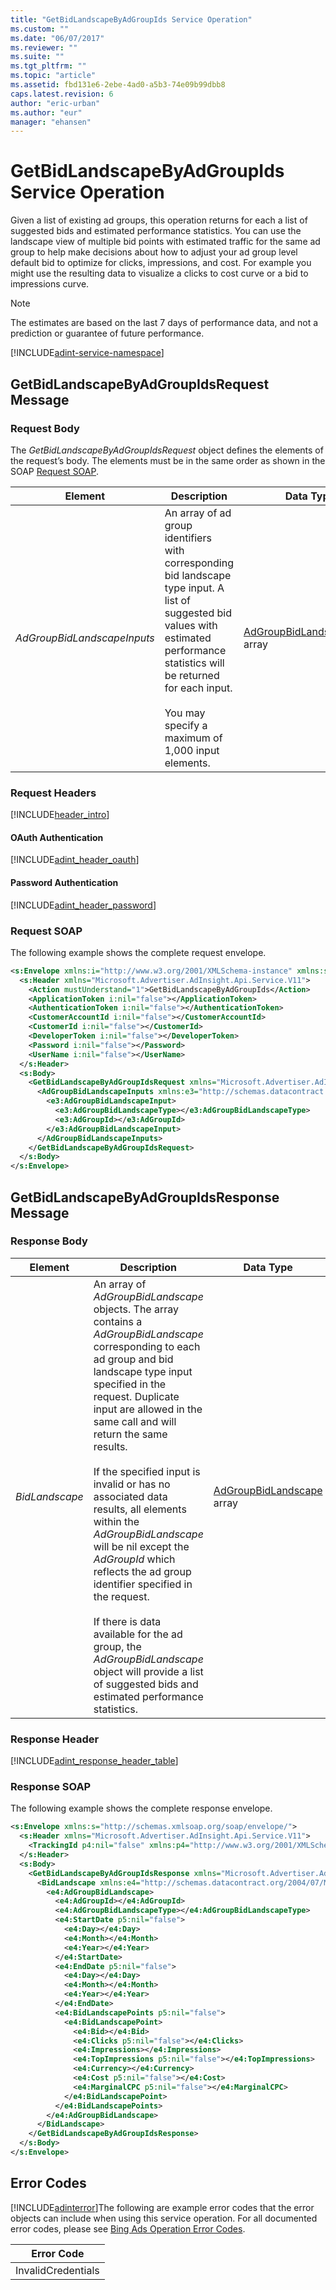 ```yaml
---
title: "GetBidLandscapeByAdGroupIds Service Operation"
ms.custom: ""
ms.date: "06/07/2017"
ms.reviewer: ""
ms.suite: ""
ms.tgt_pltfrm: ""
ms.topic: "article"
ms.assetid: fbd131e6-2ebe-4ad0-a5b3-74e09b99dbb8
caps.latest.revision: 6
author: "eric-urban"
ms.author: "eur"
manager: "ehansen"
---
```

# GetBidLandscapeByAdGroupIds Service Operation
Given a list of existing ad groups, this operation returns for each a list of suggested bids and estimated performance statistics. You can use the landscape view of multiple bid points with estimated traffic for the same ad group to help make decisions about how to adjust your ad group level default bid to optimize for clicks, impressions, and cost. For example you might use the resulting data to visualize a clicks to cost curve or a bid to impressions curve.

> [!NOTE]
> The estimates are based on the last 7 days of performance data, and not a prediction or guarantee of future performance.

[!INCLUDE[adint-service-namespace](../adinsight-api/includes/adint-service-namespace.md)]

## <a name="request"></a>GetBidLandscapeByAdGroupIdsRequest Message

### Request Body
The *GetBidLandscapeByAdGroupIdsRequest* object defines the elements of the request’s body. The elements must be in the same order as shown in the SOAP [Request SOAP](#request_soap).

|Element|Description|Data Type|Required|
|-----------|---------------|-------------|------------|
|*AdGroupBidLandscapeInputs*|An array of ad group identifiers with corresponding bid landscape type input. A list of suggested bid values with estimated performance statistics will be returned for each input.<br /><br />You may specify a maximum of 1,000 input elements.|[AdGroupBidLandscapeInput](../adinsight-api/adgroupbidlandscapeinput-data-object.md) array|Yes|

### Request Headers
[!INCLUDE[header_intro](../adinsight-api/includes/header-intro.md)]
#### OAuth Authentication
[!INCLUDE[adint_header_oauth](../adinsight-api/includes/adint-header-oauth.md)]
#### Password Authentication
[!INCLUDE[adint_header_password](../adinsight-api/includes/adint-header-password.md)]
### <a name="request_soap"></a>Request SOAP
The following example shows the complete request envelope.

```xml
<s:Envelope xmlns:i="http://www.w3.org/2001/XMLSchema-instance" xmlns:s="http://schemas.xmlsoap.org/soap/envelope/">
  <s:Header xmlns="Microsoft.Advertiser.AdInsight.Api.Service.V11">
    <Action mustUnderstand="1">GetBidLandscapeByAdGroupIds</Action>
    <ApplicationToken i:nil="false"></ApplicationToken>
    <AuthenticationToken i:nil="false"></AuthenticationToken>
    <CustomerAccountId i:nil="false"></CustomerAccountId>
    <CustomerId i:nil="false"></CustomerId>
    <DeveloperToken i:nil="false"></DeveloperToken>
    <Password i:nil="false"></Password>
    <UserName i:nil="false"></UserName>
  </s:Header>
  <s:Body>
    <GetBidLandscapeByAdGroupIdsRequest xmlns="Microsoft.Advertiser.AdInsight.Api.Service.V11">
      <AdGroupBidLandscapeInputs xmlns:e3="http://schemas.datacontract.org/2004/07/Microsoft.BingAds.Advertiser.AdInsight.Api.DataContract.V11.Entity" i:nil="false">
        <e3:AdGroupBidLandscapeInput>
          <e3:AdGroupBidLandscapeType></e3:AdGroupBidLandscapeType>
          <e3:AdGroupId></e3:AdGroupId>
        </e3:AdGroupBidLandscapeInput>
      </AdGroupBidLandscapeInputs>
    </GetBidLandscapeByAdGroupIdsRequest>
  </s:Body>
</s:Envelope>
```

## <a name="response"></a>GetBidLandscapeByAdGroupIdsResponse Message

### <a name="Body_Elements"></a>Response Body

|Element|Description|Data Type|
|-----------|---------------|-------------|
|*BidLandscape*|An array of *AdGroupBidLandscape* objects. The array contains a *AdGroupBidLandscape* corresponding to each ad group and bid landscape type input specified in the request.  Duplicate input are allowed in the same call and will return the same results.<br /><br />If the specified input is invalid or has no associated data results, all elements within the *AdGroupBidLandscape* will be nil except the *AdGroupId* which reflects the ad group identifier specified in the request.<br /><br />If there is data available for the ad group, the *AdGroupBidLandscape* object will provide a list of suggested bids and estimated performance statistics.|[AdGroupBidLandscape](../adinsight-api/adgroupbidlandscape-data-object.md) array|

### <a name="Header_Elements"></a>Response Header
[!INCLUDE[adint_response_header_table](../adinsight-api/includes/adint-response-header-table.md)]
### Response SOAP
The following example shows the complete response envelope.

```xml
<s:Envelope xmlns:s="http://schemas.xmlsoap.org/soap/envelope/">
  <s:Header xmlns="Microsoft.Advertiser.AdInsight.Api.Service.V11">
    <TrackingId p4:nil="false" xmlns:p4="http://www.w3.org/2001/XMLSchema-instance"></TrackingId>
  </s:Header>
  <s:Body>
    <GetBidLandscapeByAdGroupIdsResponse xmlns="Microsoft.Advertiser.AdInsight.Api.Service.V11">
      <BidLandscape xmlns:e4="http://schemas.datacontract.org/2004/07/Microsoft.BingAds.Advertiser.AdInsight.Api.DataContract.V11.Entity" p5:nil="false" xmlns:p5="http://www.w3.org/2001/XMLSchema-instance">
        <e4:AdGroupBidLandscape>
          <e4:AdGroupId></e4:AdGroupId>
          <e4:AdGroupBidLandscapeType></e4:AdGroupBidLandscapeType>
          <e4:StartDate p5:nil="false">
            <e4:Day></e4:Day>
            <e4:Month></e4:Month>
            <e4:Year></e4:Year>
          </e4:StartDate>
          <e4:EndDate p5:nil="false">
            <e4:Day></e4:Day>
            <e4:Month></e4:Month>
            <e4:Year></e4:Year>
          </e4:EndDate>
          <e4:BidLandscapePoints p5:nil="false">
            <e4:BidLandscapePoint>
              <e4:Bid></e4:Bid>
              <e4:Clicks p5:nil="false"></e4:Clicks>
              <e4:Impressions></e4:Impressions>
              <e4:TopImpressions p5:nil="false"></e4:TopImpressions>
              <e4:Currency></e4:Currency>
              <e4:Cost p5:nil="false"></e4:Cost>
              <e4:MarginalCPC p5:nil="false"></e4:MarginalCPC>
            </e4:BidLandscapePoint>
          </e4:BidLandscapePoints>
        </e4:AdGroupBidLandscape>
      </BidLandscape>
    </GetBidLandscapeByAdGroupIdsResponse>
  </s:Body>
</s:Envelope>
```

## <a name="errors"></a>Error Codes
[!INCLUDE[adinterror](../adinsight-api/includes/adinterror.md)]The following are example  error codes that the error objects can include when using this service operation. For all documented error codes, please see [Bing Ads Operation Error Codes](http://go.microsoft.com/fwlink/?LinkId=511884).


|Error Code|
|--------------|
|InvalidCredentials|
